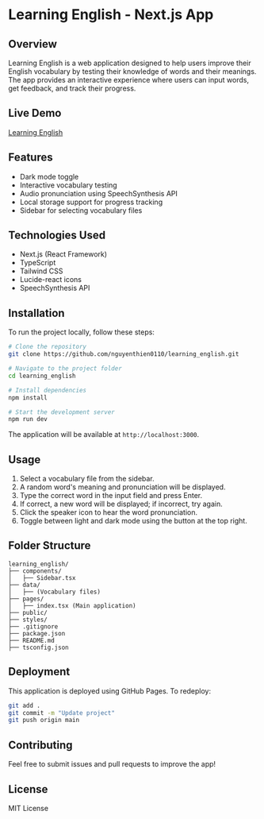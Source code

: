 # Learning English - Next.js App

## Overview

Learning English is a web application designed to help users improve their English vocabulary by testing their knowledge of words and their meanings. The app provides an interactive experience where users can input words, get feedback, and track their progress.

## Live Demo

[Learning English](https://nguyenthien0110.github.io/learning_english/)

## Features

- Dark mode toggle
- Interactive vocabulary testing
- Audio pronunciation using SpeechSynthesis API
- Local storage support for progress tracking
- Sidebar for selecting vocabulary files

## Technologies Used

- Next.js (React Framework)
- TypeScript
- Tailwind CSS
- Lucide-react icons
- SpeechSynthesis API

## Installation

To run the project locally, follow these steps:

```sh
# Clone the repository
git clone https://github.com/nguyenthien0110/learning_english.git

# Navigate to the project folder
cd learning_english

# Install dependencies
npm install

# Start the development server
npm run dev
```

The application will be available at `http://localhost:3000`.

## Usage

1. Select a vocabulary file from the sidebar.
2. A random word's meaning and pronunciation will be displayed.
3. Type the correct word in the input field and press Enter.
4. If correct, a new word will be displayed; if incorrect, try again.
5. Click the speaker icon to hear the word pronunciation.
6. Toggle between light and dark mode using the button at the top right.

## Folder Structure

```
learning_english/
├── components/
│   ├── Sidebar.tsx
├── data/
│   ├── (Vocabulary files)
├── pages/
│   ├── index.tsx (Main application)
├── public/
├── styles/
├── .gitignore
├── package.json
├── README.md
├── tsconfig.json
```

## Deployment

This application is deployed using GitHub Pages. To redeploy:

```sh
git add .
git commit -m "Update project"
git push origin main
```

## Contributing

Feel free to submit issues and pull requests to improve the app!

## License

MIT License
